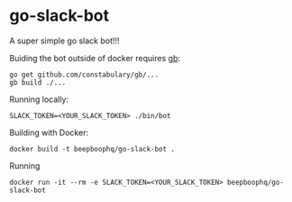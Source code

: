 # go-slack-bot
A super simple go slack bot!!!

Buiding the bot outside of docker requires [gb](https://getgb.io):

    go get github.com/constabulary/gb/...
    gb build ./...

Running locally:

    SLACK_TOKEN=<YOUR_SLACK_TOKEN> ./bin/bot 

Building with Docker:

    docker build -t beepboophq/go-slack-bot .

Running

    docker run -it --rm -e SLACK_TOKEN=<YOUR_SLACK_TOKEN> beepboophq/go-slack-bot
